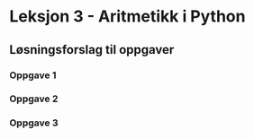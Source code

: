 # Leksjon 3 - Aritmetikk i Python

## Løsningsforslag til oppgaver

### Oppgave 1

### Oppgave 2

### Oppgave 3
